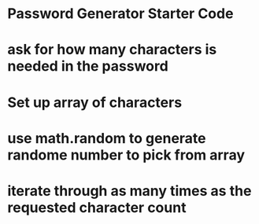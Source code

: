# Password Generator Starter Code

# ask for how many characters is needed in the password

# Set up array of characters

# use math.random to generate randome number to pick from array

# iterate through as many times as the requested character count